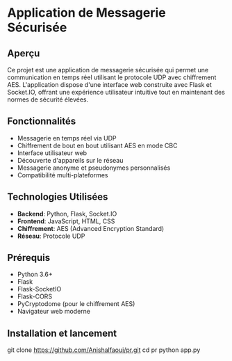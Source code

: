 # Application de Messagerie Sécurisée

## Aperçu
Ce projet est une application de messagerie sécurisée qui permet une communication en temps réel utilisant le protocole UDP avec chiffrement AES. L'application dispose d'une interface web construite avec Flask et Socket.IO, offrant une expérience utilisateur intuitive tout en maintenant des normes de sécurité élevées.

## Fonctionnalités
- Messagerie en temps réel via UDP
- Chiffrement de bout en bout utilisant AES en mode CBC
- Interface utilisateur web
- Découverte d'appareils sur le réseau
- Messagerie anonyme et pseudonymes personnalisés
- Compatibilité multi-plateformes

## Technologies Utilisées
- **Backend**: Python, Flask, Socket.IO
- **Frontend**: JavaScript, HTML, CSS
- **Chiffrement**: AES (Advanced Encryption Standard)
- **Réseau**: Protocole UDP

## Prérequis
- Python 3.6+
- Flask
- Flask-SocketIO
- Flask-CORS
- PyCryptodome (pour le chiffrement AES)
- Navigateur web moderne

## Installation et lancement

git clone https://github.com/Anishalfaoui/pr.git
cd pr
python app.py
